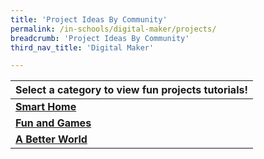 ```yaml
---
title: 'Project Ideas By Community'
permalink: /in-schools/digital-maker/projects/
breadcrumb: 'Project Ideas By Community'
third_nav_title: 'Digital Maker'

---
```



| Select a category to view fun projects tutorials! |
| --- |
| [**Smart Home**](/smart-home) |
| [**Fun and Games**](/fun-and-games) |
| [**A Better World**](/a-better-world) |

